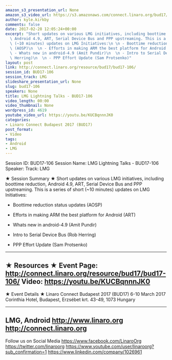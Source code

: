```yaml
---
amazon_s3_presentation_url: None
amazon_s3_video_url: https://s3.amazonaws.com/connect.linaro.org/bud17/Videos/Monday/BUD17-106%20LMG%20Lightning%20Talks%20v2.mp4
author: kyle.kirkby
comments: false
date: 2017-02-28 12:05:24+00:00
excerpt: "Short updates on various LMG initiatives, including boottime reduction,\
  \ Android 4.9, ART, Serial Device Bus and PPP upstreaming. This is a series of short\
  \ (~10 minutes) updates on LMG Initiatives:\n \n - Boottime reduction status updates\
  \ (AOSP)\n  \n - Efforts in making ARM the best platform for Android (ART) \n  \n\
  \ - Whats new in android-4.9 (Amit Pundir)\n  \n - Intro to Serial Device Bus (Rob\
  \ Herring)\n  \n - PPP Effort Update (Sam Protsenko)"
layout: post
link: http://connect.linaro.org/resource/bud17/bud17-106/
session_id: BUD17-106
session_track: LMG
slideshare_presentation_url: None
slug: bud17-106
speakers: None
title: LMG Lightning Talks - BUD17-106
video_length: 00:00
video_thumbnail: None
wordpress_id: 4619
youtube_video_url: https://youtu.be/KUCBqnnnJK0
categories:
- Linaro Connect Budapest 2017 (BUD17)
post_format:
- Video
tags:
- Android
- LMG
---
```


Session ID: BUD17-106
Session Name: LMG Lightning Talks - BUD17-106
Speaker:
Track: LMG

★ Session Summary ★
Short updates on various LMG initiatives, including boottime reduction, Android 4.9, ART, Serial Device Bus and PPP upstreaming. This is a series of short (~10 minutes) updates on LMG Initiatives:

- Boottime reduction status updates (AOSP)

- Efforts in making ARM the best platform for Android (ART)

- Whats new in android-4.9 (Amit Pundir)

- Intro to Serial Device Bus (Rob Herring)

- PPP Effort Update (Sam Protsenko)
---------------------------------------------------
★ Resources ★
Event Page: http://connect.linaro.org/resource/bud17/bud17-106/
Video: https://youtu.be/KUCBqnnnJK0
---------------------------------------------------

★ Event Details ★
Linaro Connect Budapest 2017 (BUD17)
6-10 March 2017
Corinthia Hotel, Budapest,
Erzsébet krt. 43-49,
1073 Hungary

---------------------------------------------------
LMG, Android
http://www.linaro.org
http://connect.linaro.org
---------------------------------------------------
Follow us on Social Media
https://www.facebook.com/LinaroOrg
https://twitter.com/linaroorg
https://www.youtube.com/user/linaroorg?sub_confirmation=1
https://www.linkedin.com/company/1026961
